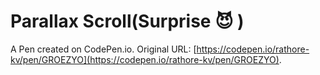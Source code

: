 # Parallax Scroll(Surprise 😈 )

A Pen created on CodePen.io. Original URL: [https://codepen.io/rathore-kv/pen/GROEZYO](https://codepen.io/rathore-kv/pen/GROEZYO).


